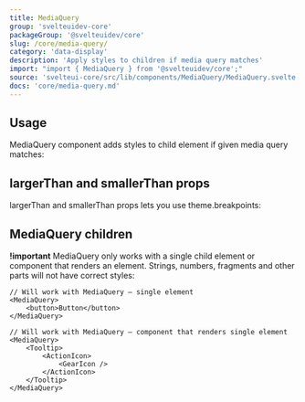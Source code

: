 ```yaml
---
title: MediaQuery
group: 'svelteuidev-core'
packageGroup: '@svelteuidev/core'
slug: /core/media-query/
category: 'data-display'
description: 'Apply styles to children if media query matches'
import: "import { MediaQuery } from '@svelteuidev/core';"
source: 'svelteui-core/src/lib/components/MediaQuery/MediaQuery.svelte'
docs: 'core/media-query.md'
---
```


<script>
	import { Demo, MediaQueryDemos } from '@svelteuidev/demos';
  	import { Heading } from 'components';
</script>

<Heading />

## Usage

MediaQuery component adds styles to child element if given media query matches:

<Demo demo={MediaQueryDemos.usage} />

## largerThan and smallerThan props

largerThan and smallerThan props lets you use theme.breakpoints:

<Demo demo={MediaQueryDemos.query} />

## MediaQuery children

**!important** MediaQuery only works with a single child element or component that renders an element. Strings, numbers, fragments and other parts will not have correct styles:

```tsx
// Will work with MediaQuery – single element
<MediaQuery>
    <button>Button</button>
</MediaQuery>

// Will work with MediaQuery – component that renders single element
<MediaQuery>
    <Tooltip>
        <ActionIcon>
            <GearIcon />
        </ActionIcon>
    </Tooltip>
</MediaQuery>
```
